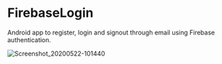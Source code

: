 # FirebaseLogin
Android app to register, login and signout through email using Firebase authentication.


![Screenshot_20200522-101440](https://user-images.githubusercontent.com/61502767/82632261-59057e80-9c15-11ea-89d0-9d299f3c8a98.png)
